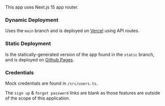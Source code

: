 This app uses Next.js 15 app router.

### Dynamic Deployment

Uses the `main` branch and is deployed on [Vercel](https://login-example-nextjs.vercel.app/) using API routes.

### Static Deployment

Is the statically-generated version of the app found in the `static` branch, and is deployed on [Github Pages]().

### Credentials

Mock credentials are found in `/src/users.ts`.

The `sign up` & `forgot password` links are blank as those features are outside of the scope of this application.
